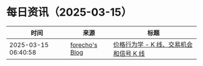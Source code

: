 ﻿# 每日资讯（2025-03-15）

|时间|来源|标题|
|---|---|---|
|2025-03-15 06:40:58|[forecho's Blog](https://blog.forecho.com/atom.xml)|[价格行为学 - K 线、交易机会和信号 K 线](https://blog.forecho.com/price-actions-candles-setups-and-signal-bars.html)|
